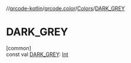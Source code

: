//[qrcode-kotlin](../../../index.md)/[qrcode.color](../index.md)/[Colors](index.md)/[DARK_GREY](-d-a-r-k_-g-r-e-y.md)

# DARK_GREY

[common]\
const val [DARK_GREY](-d-a-r-k_-g-r-e-y.md): [Int](https://kotlinlang.org/api/latest/jvm/stdlib/kotlin/-int/index.html)
